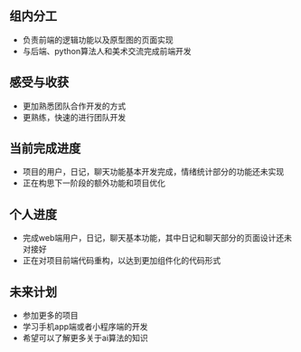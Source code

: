 ## 组内分工

* 负责前端的逻辑功能以及原型图的页面实现
* 与后端、python算法人和美术交流完成前端开发

## 感受与收获

* 更加熟悉团队合作开发的方式
* 更熟练，快速的进行团队开发

## 当前完成进度

* 项目的用户，日记，聊天功能基本开发完成，情绪统计部分的功能还未实现
* 正在构思下一阶段的额外功能和项目优化

## 个人进度

* 完成web端用户，日记，聊天基本功能，其中日记和聊天部分的页面设计还未对接好
* 正在对项目前端代码重构，以达到更加组件化的代码形式

## 未来计划

* 参加更多的项目
* 学习手机app端或者小程序端的开发
* 希望可以了解更多关于ai算法的知识